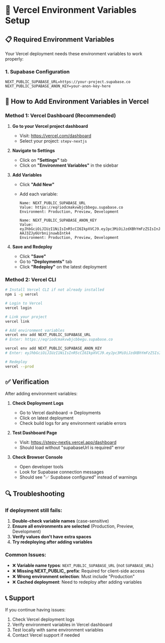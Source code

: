 # 🔧 Vercel Environment Variables Setup

## 📋 Required Environment Variables

Your Vercel deployment needs these environment variables to work properly:

### **1. Supabase Configuration**
```
NEXT_PUBLIC_SUPABASE_URL=https://your-project.supabase.co
NEXT_PUBLIC_SUPABASE_ANON_KEY=your-anon-key-here
```

## 🚀 How to Add Environment Variables in Vercel

### **Method 1: Vercel Dashboard (Recommended)**

1. **Go to your Vercel project dashboard**
   - Visit: https://vercel.com/dashboard
   - Select your project: `stepv-nextjs`

2. **Navigate to Settings**
   - Click on **"Settings"** tab
   - Click on **"Environment Variables"** in the sidebar

3. **Add Variables**
   - Click **"Add New"**
   - Add each variable:
     ```
     Name: NEXT_PUBLIC_SUPABASE_URL
     Value: https://eqriodcmakvwbjcbbegu.supabase.co
     Environment: Production, Preview, Development
     ```
     
     ```
     Name: NEXT_PUBLIC_SUPABASE_ANON_KEY  
     Value: eyJhbGciOiJIUzI1NiIsInR5cCI6IkpXVCJ9.eyJpc3MiOiJzdXBhYmFzZSIsInJlZiI6ImVxcmlvZGNtYWt2d2JqY2JiZWd1Iiwicm9sZSI6ImFub24iLCJpYXQiOjE3NTQ2NTE0MDcsImV4cCI6MjA3MDIyNzQwN30.WtDgsMjEDF0BykiZrUq-AAJ3ZJy6UrbnijnuwbIntk4
     Environment: Production, Preview, Development
     ```

4. **Save and Redeploy**
   - Click **"Save"**
   - Go to **"Deployments"** tab
   - Click **"Redeploy"** on the latest deployment

### **Method 2: Vercel CLI**

```bash
# Install Vercel CLI if not already installed
npm i -g vercel

# Login to Vercel
vercel login

# Link your project
vercel link

# Add environment variables
vercel env add NEXT_PUBLIC_SUPABASE_URL
# Enter: https://eqriodcmakvwbjcbbegu.supabase.co

vercel env add NEXT_PUBLIC_SUPABASE_ANON_KEY  
# Enter: eyJhbGciOiJIUzI1NiIsInR5cCI6IkpXVCJ9.eyJpc3MiOiJzdXBhYmFzZSIsInJlZiI6ImVxcmlvZGNtYWt2d2JqY2JiZWd1Iiwicm9sZSI6ImFub24iLCJpYXQiOjE3NTQ2NTE0MDcsImV4cCI6MjA3MDIyNzQwN30.WtDgsMjEDF0BykiZrUq-AAJ3ZJy6UrbnijnuwbIntk4

# Redeploy
vercel --prod
```

## ✅ Verification

After adding environment variables:

1. **Check Deployment Logs**
   - Go to Vercel dashboard → Deployments
   - Click on latest deployment
   - Check build logs for any environment variable errors

2. **Test Dashboard Page**
   - Visit: https://stepv-nextjs.vercel.app/dashboard
   - Should load without "supabaseUrl is required" error

3. **Check Browser Console**
   - Open developer tools
   - Look for Supabase connection messages
   - Should see "✅ Supabase configured" instead of warnings

## 🔍 Troubleshooting

### **If deployment still fails:**

1. **Double-check variable names** (case-sensitive)
2. **Ensure all environments are selected** (Production, Preview, Development)
3. **Verify values don't have extra spaces**
4. **Try redeploying after adding variables**

### **Common Issues:**

- ❌ **Variable name typos**: `NEXT_PUBLIC_SUPABASE_URL` (not `SUPABASE_URL`)
- ❌ **Missing NEXT_PUBLIC_ prefix**: Required for client-side access
- ❌ **Wrong environment selection**: Must include "Production"
- ❌ **Cached deployment**: Need to redeploy after adding variables

## 📞 Support

If you continue having issues:
1. Check Vercel deployment logs
2. Verify environment variables in Vercel dashboard
3. Test locally with same environment variables
4. Contact Vercel support if needed
